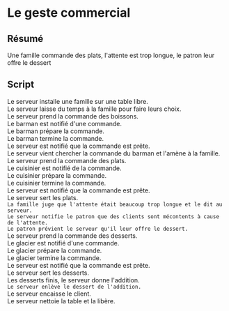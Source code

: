 Le geste commercial
=============================

Résumé
------

Une famille commande des plats, l'attente est trop longue, le patron leur offre le dessert

Script
------

Le serveur installe une famille sur une table libre.  
Le serveur laisse du temps à la famille pour faire leurs choix.   
Le serveur prend la commande des boissons.  
Le barman est notifié d'une commande.  
Le barman prépare la commande.  
Le barman termine la commande.  
Le serveur est notifié que la commande est prête.  
Le serveur vient chercher la commande du barman et l'amène à la famille.  
Le serveur prend la commande des plats.  
Le cuisinier est notifié de la commande.  
Le cuisinier prépare la commande.  
Le cuisinier termine la commande.  
Le serveur est notifié que la commande est prête.  
Le serveur sert les plats.  
`La famille juge que l'attente était beaucoup trop longue et le dit au serveur.`  
`Le serveur notifie le patron que des clients sont mécontents à cause de l'attente.`  
`Le patron prévient le serveur qu'il leur offre le dessert.`  
Le serveur prend la commande des desserts.  
Le glacier est notifié d'une commande.  
Le glacier prépare la commande.    
Le glacier termine la commande.  
Le serveur est notifié que la commande est prête.  
Le serveur sert les desserts.  
Les desserts finis, le serveur donne l'addition.  
`Le serveur enlève le dessert de l'addition.`  
Le serveur encaisse le client.  
Le serveur nettoie la table et la libère.      
